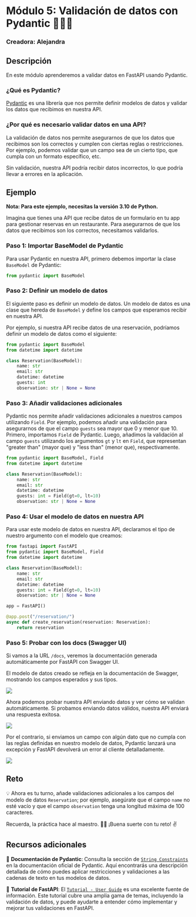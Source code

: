 # Módulo 5: Validación de datos con Pydantic 🕵🏻‍♀️ 

### Creadora: Alejandra 

## Descripción

En este módulo aprenderemos a validar datos en FastAPI usando Pydantic.

### ¿Qué es Pydantic?

<a href="https://docs.pydantic.dev/latest/" target="_blank">Pydantic</a> es una librería que nos permite definir modelos de datos y validar los datos que recibimos en nuestra API.

### ¿Por qué es necesario validar datos en una API?

La validación de datos nos permite asegurarnos de que los datos que recibimos son los correctos y cumplen con ciertas reglas o restricciones. Por ejemplo, podemos validar que un campo sea de un cierto tipo, que cumpla con un formato específico, etc.

Sin validación, nuestra API podría recibir datos incorrectos, lo que podría llevar a errores en la aplicación.

## Ejemplo 

**Nota: Para este ejemplo, necesitas la versión 3.10 de Python.**

Imagina que tienes una API que recibe datos de un formulario en tu app para gestionar reservas en un restaurante. Para asegurarnos de que los datos que recibimos son los correctos, necesitamos validarlos.

### Paso 1: Importar BaseModel de Pydantic

Para usar Pydantic en nuestra API, primero debemos importar la clase `BaseModel` de Pydantic:

```python
from pydantic import BaseModel
```

### Paso 2: Definir un modelo de datos

El siguiente paso es definir un modelo de datos. Un modelo de datos es una clase que hereda de `BaseModel` y define los campos que esperamos recibir en nuestra API.

Por ejemplo, si nuestra API recibe datos de una reservación, podríamos definir un modelo de datos como el siguiente:

```python
from pydantic import BaseModel
from datetime import datetime

class Reservation(BaseModel):
    name: str
    email: str
    datetime: datetime
    guests: int
    observation: str | None = None 
```

### Paso 3: Añadir validaciones adicionales

Pydantic nos permite añadir validaciones adicionales a nuestros campos utilizando `Field`. Por ejemplo, podemos añadir una validación para asegurarnos de que el campo `guests` sea mayor que 0 y menor que 10. Primero, importamos `Field` de Pydantic. Luego, añadimos la validación al campo `guests` utilizando los argumentos `gt` y `lt` en `Field`, que representan "greater than" (mayor que) y "less than" (menor que), respectivamente.

```python
from pydantic import BaseModel, Field
from datetime import datetime

class Reservation(BaseModel):
    name: str
    email: str
    datetime: datetime
    guests: int = Field(gt=0, lt=10)
    observation: str | None = None 
```

### Paso 4: Usar el modelo de datos en nuestra API

Para usar este modelo de datos en nuestra API, declaramos el tipo de nuestro argumento con el modelo que creamos:

```python
from fastapi import FastAPI
from pydantic import BaseModel, Field
from datetime import datetime

class Reservation(BaseModel):
    name: str
    email: str
    datetime: datetime
    guests: int = Field(gt=0, lt=10)
    observation: str | None = None 

app = FastAPI()

@app.post("/reservation/")
async def create_reservation(reservation: Reservation):
    return reservation
```

### Paso 5: Probar con los docs (Swagger UI)

Si vamos a la URL `/docs`, veremos la documentación generada automáticamente por FastAPI con Swagger UI.

El modelo de datos creado se refleja en la documentación de Swagger, mostrando los campos esperados y sus tipos.

![](./images/image01.png)

Ahora podemos probar nuestra API enviando datos y ver cómo se validan automáticamente. Si probamos enviando datos válidos, nuestra API enviará una respuesta exitosa.

![](./images/image02.png)

Por el contrario, si enviamos un campo con algún dato que no cumpla con las reglas definidas en nuestro modelo de datos, Pydantic lanzará una excepción y FastAPI devolverá un error al cliente detalladamente.

![](./images/image03.png)

## Reto

💡 Ahora es tu turno, añade validaciones adicionales a los campos del modelo de datos `Reservation`; por ejemplo, asegúrate que el campo `name` no esté vacío y que el campo `observation` tenga una longitud máxima de 100 caracteres.

Recuerda, la práctica hace al maestro. 🙇‍♀️ 
¡Buena suerte con tu reto! ✌️

## Recursos adicionales

📝 **Documentación de Pydantic**: Consulta la sección de [`String Constraints`](https://docs.pydantic.dev/latest/concepts/fields/#string-constraints) en la documentación oficial de Pydantic. Aquí encontrarás una descripción detallada de cómo puedes aplicar restricciones y validaciones a las cadenas de texto en tus modelos de datos.

📝 **Tutorial de FastAPI**: El [`Tutorial - User Guide`](https://fastapi.tiangolo.com/tutorial/) es una excelente fuente de información. Este tutorial cubre una amplia gama de temas, incluyendo la validación de datos, y puede ayudarte a entender cómo implementar y mejorar tus validaciones en FastAPI.
